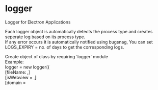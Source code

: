 # logger
Logger for Electron Applications

Each logger object is automatically detects the process type and creates seperate log based on its process type.<br/>
If any error occurs it is automatically notified using bugsnag, You can set LOGS_EXPIRY = no. of days to get the corresponding logs.<br/>

Create object of class by requiring 'logger' module<br/>
Example:<br/>
      logger = new logger({<br/>
          [fileName: <custom filename>,]<br/>
          [isWebview = <boolean value stating whether its a webview logs>,]<br/>
          [domain = <title or info stating its presence>]<br/>
      });<br/>
      logger.<level>(<message>);<br/>
      logger.uploadLogs()[or pruneOldLogs()].then(result=>console.log(result));<br/>
Note :<br/>
      uploadLogs() and pruneOldLogs() return promise.
